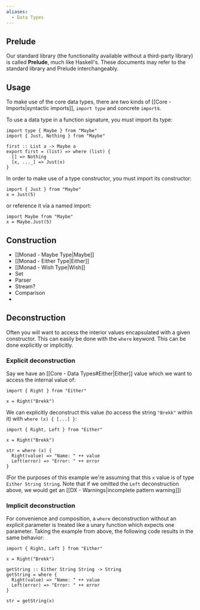 ```yaml
---
aliases:
  - Data Types
---
```

## Prelude

Our standard library (the functionality available without a third-party library) is called **Prelude**, much like Haskell's. These documents may refer to the standard library and Prelude interchangeably.

## Usage

To make use of the core data types, there are two kinds of [[Core - Imports|syntactic imports]], `import type` and concrete `import`s.

To use a data type in a function signature, you must import its type:

```
import type { Maybe } from "Maybe"
import { Just, Nothing } from "Maybe"

first :: List a -> Maybe a
export first = (list) => where (list) {
  [] => Nothing
  [x, ..._] => Just(x)
}
```

In order to make use of a type constructor, you must import its constructor:

```
import { Just } from "Maybe"
x = Just(5)
```

or reference it via a named import:

```
import Maybe from "Maybe"
x = Maybe.Just(5)
```

## Construction
* [[Monad - Maybe Type|Maybe]]
* [[Monad - Either Type|Either]]
* [[Monad - Wish Type|Wish]]
* Set
* Parser
* Stream?
* Comparison
* 
## Deconstruction
Often you will want to access the interior values encapsulated with a given constructor. This can easily be done with the `where` keyword.
This can be done explicitly or implicitly.
### Explicit deconstruction
Say we have an [[Core - Data Types#Either|Either]] value which we want to access the internal value of:
```
import { Right } from "Either"

x = Right("Brekk")
```
We can explicitly deconstruct this value (to access the string `"Brekk"` within it) with `where (x) { [...] }`:
```
import { Right, Left } from "Either"

x = Right("Brekk")

str = where (x) {
  Right(value) => "Name: " ++ value
  Left(error) => "Error: " ++ error
}
```
(For the purposes of this example we're assuming that this `x` value is of type `Either String String`. Note that if we omitted the `Left` deconstruction above, we would get an [[DX - Warnings|incomplete pattern warning]])

### Implicit deconstruction
For convenience and composition, a `where` deconstruction without an explicit parameter is treated like a unary function which expects one parameter. Taking the example from above, the following code results in the same behavior:
```
import { Right, Left } from "Either"

x = Right("Brekk")

getString :: Either String String -> String
getString = where {
  Right(value) => "Name: " ++ value
  Left(error) => "Error: " ++ error
}

str = getString(x)
```